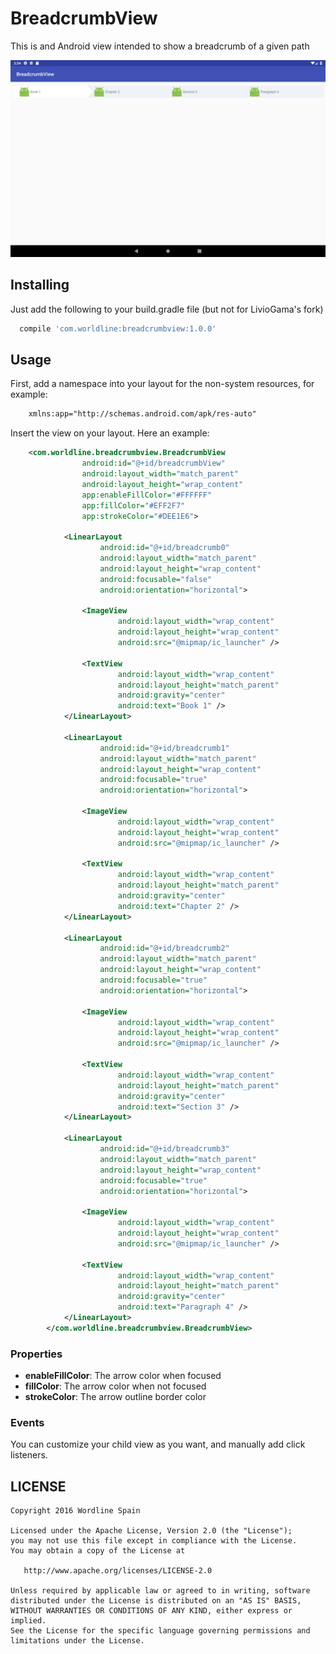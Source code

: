 # BreadcrumbView

This is and Android view intended to show a breadcrumb of a given path

![Screenshot](https://raw.githubusercontent.com/LivioGama/breadcrumbview/master/art/screenshot2.png "Example")


## Installing

Just add the following to your build.gradle file (but not for LivioGama's fork)

```groovy
  compile 'com.worldline:breadcrumbview:1.0.0'
```

## Usage
First, add a namespace into your layout for the non-system resources, for example:

```xml
    xmlns:app="http://schemas.android.com/apk/res-auto"
```

Insert the view on your layout. Here an example:

```xml
    <com.worldline.breadcrumbview.BreadcrumbView
                android:id="@+id/breadcrumbView"
                android:layout_width="match_parent"
                android:layout_height="wrap_content"
                app:enableFillColor="#FFFFFF"
                app:fillColor="#EFF2F7"
                app:strokeColor="#DEE1E6">
    
            <LinearLayout
                    android:id="@+id/breadcrumb0"
                    android:layout_width="match_parent"
                    android:layout_height="wrap_content"
                    android:focusable="false"
                    android:orientation="horizontal">
    
                <ImageView
                        android:layout_width="wrap_content"
                        android:layout_height="wrap_content"
                        android:src="@mipmap/ic_launcher" />
    
                <TextView
                        android:layout_width="wrap_content"
                        android:layout_height="match_parent"
                        android:gravity="center"
                        android:text="Book 1" />
            </LinearLayout>
    
            <LinearLayout
                    android:id="@+id/breadcrumb1"
                    android:layout_width="match_parent"
                    android:layout_height="wrap_content"
                    android:focusable="true"
                    android:orientation="horizontal">
    
                <ImageView
                        android:layout_width="wrap_content"
                        android:layout_height="wrap_content"
                        android:src="@mipmap/ic_launcher" />
    
                <TextView
                        android:layout_width="wrap_content"
                        android:layout_height="match_parent"
                        android:gravity="center"
                        android:text="Chapter 2" />
            </LinearLayout>
    
            <LinearLayout
                    android:id="@+id/breadcrumb2"
                    android:layout_width="match_parent"
                    android:layout_height="wrap_content"
                    android:focusable="true"
                    android:orientation="horizontal">
    
                <ImageView
                        android:layout_width="wrap_content"
                        android:layout_height="wrap_content"
                        android:src="@mipmap/ic_launcher" />
    
                <TextView
                        android:layout_width="wrap_content"
                        android:layout_height="match_parent"
                        android:gravity="center"
                        android:text="Section 3" />
            </LinearLayout>
    
            <LinearLayout
                    android:id="@+id/breadcrumb3"
                    android:layout_width="match_parent"
                    android:layout_height="wrap_content"
                    android:focusable="true"
                    android:orientation="horizontal">
    
                <ImageView
                        android:layout_width="wrap_content"
                        android:layout_height="wrap_content"
                        android:src="@mipmap/ic_launcher" />
    
                <TextView
                        android:layout_width="wrap_content"
                        android:layout_height="match_parent"
                        android:gravity="center"
                        android:text="Paragraph 4" />
            </LinearLayout>
        </com.worldline.breadcrumbview.BreadcrumbView>
```

### Properties

* **enableFillColor**: The arrow color when focused
* **fillColor**: The arrow color when not focused
* **strokeColor**: The arrow outline border color

### Events

You can customize your child view as you want, and manually add click listeners.

## LICENSE ##

    Copyright 2016 Wordline Spain

    Licensed under the Apache License, Version 2.0 (the "License");
    you may not use this file except in compliance with the License.
    You may obtain a copy of the License at

       http://www.apache.org/licenses/LICENSE-2.0

    Unless required by applicable law or agreed to in writing, software
    distributed under the License is distributed on an "AS IS" BASIS,
    WITHOUT WARRANTIES OR CONDITIONS OF ANY KIND, either express or implied.
    See the License for the specific language governing permissions and
    limitations under the License.
